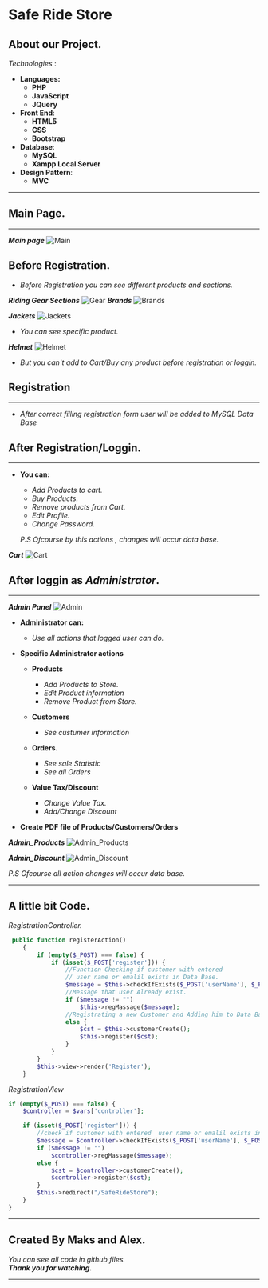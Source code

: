 
# Safe Ride Store

## About our Project.

*Technologies* :
+ **Languages:**
  + **PHP**
  + **JavaScript**
  + **JQuery**
+ **Front End**:
  + **HTML5**
  + **CSS**
  + **Bootstrap**
+ **Database**:
  +  **MySQL**
  +  **Xampp Local Server** 
+ **Design Pattern**:
  + **MVC**
___
##  Main Page.
___
***Main page***
![Main](./img/Main.jpg "Main")

## Before Registration.
+ *Before Registration you can see different products and sections.*<br>
  
***Riding Gear Sections***
![Gear](img/gear.jpg "Gear")
***Brands***
![Brands](img/Brands.jpg "Brands")

***Jackets***
![Jackets](img/jackets.jpg "Jackets")

+ *You  can see specific product.*
  
***Helmet***
![Helmet](img/Helmet.jpg "Helmet") 

+ *But you can`t add to Cart/Buy any product before registration or loggin.*

## Registration
___
+ *After correct filling registration form user will be added to MySQL Data Base*
 
## After Registration/Loggin.
___
+ **You can:**
  + *Add Products to cart.*
  + *Buy Products.*
  + *Remove products from Cart.*
  + *Edit Profile.*
  + *Change Password.* 

  *P.S Ofcourse by this actions , changes will occur data base.*

***Cart***
![Cart](img/cart.jpg "Cart") 

## After loggin as *Administrator*.
___
***Admin Panel***
![Admin](img/admin.jpg "Admin Panel") 

+ **Administrator can:**
  + *Use all actions that logged user can do.*
+ **Specific Administrator actions**
  + **Products**
      + *Add Products to Store.*
      + *Edit Product information*
      + *Remove Product from Store.*
  + **Customers**
      + *See custumer information*
  + **Orders.**
    + *See sale Statistic*
    + *See all Orders*
  
  + **Value Tax/Discount**
    + *Change Value Tax.*
    + *Add/Change Discount*  

+ **Create PDF file of Products/Customers/Orders**
  


***Admin_Products***
![Admin_Products](img/admin_products.jpg "Admin Products") 

***Admin_Discount***
![Admin_Discount](img/admin_discount.jpg "Admin Discount") 

*P.S Ofcourse all action changes will occur data base.*

___

## A little bit Code.

*RegistrationController.*
```PHP
 public function registerAction()
    {
        if (empty($_POST) === false) {
            if (isset($_POST['register'])) {
                //Function Checking if customer with entered 
                // user name or emalil exists in Data Base.
                $message = $this->checkIfExists($_POST['userName'], $_POST['email']);
                //Message that user Already exist. 
                if ($message != "")
                    $this->regMassage($message);
                //Registrating a new Customer and Adding him to Data Base.
                else {
                    $cst = $this->customerCreate();
                    $this->register($cst);
                }
            }
        }
        $this->view->render('Register');
    }
```
*RegistrationView*
```PHP
if (empty($_POST) === false) {
    $controller = $vars['controller'];

    if (isset($_POST['register'])) {
        //check if customer with entered  user name or emalil exists in data base
        $message = $controller->checkIfExists($_POST['userName'], $_POST['email']);
        if ($message != "")
            $controller->regMassage($message);
        else {
            $cst = $controller->customerCreate();
            $controller->register($cst);
        }
        $this->redirect("/SafeRideStore");
    }
}
```
___

## Created By Maks and Alex.

*You can see all code in github files.*<br>
***Thank you for watching.***
___

